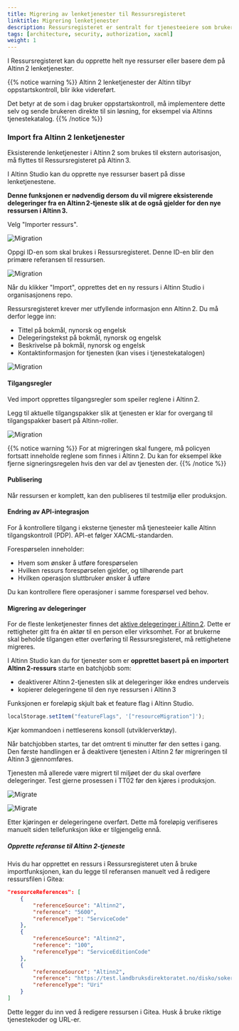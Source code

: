```yaml
---
title: Migrering av lenketjenester til Ressursregisteret
linktitle: Migrering lenketjenester
description: Ressursregisteret er sentralt for tjenesteeiere som bruker Altinn Autorisasjon til tilgangsstyring og -kontroll for tjenester de drifter utenfor Altinn.
tags: [architecture, security, authorization, xacml]
weight: 1
---
```


I Ressursregisteret kan du opprette helt nye ressurser eller basere dem på Altinn 2 lenketjenester.

{{% notice warning %}}
Altinn 2 lenketjenester der Altinn tilbyr oppstartskontroll, blir ikke videreført.

Det betyr at de som i dag bruker oppstartskontroll, må implementere dette selv og sende brukeren direkte til sin løsning, for eksempel via Altinns tjenestekatalog.
{{% /notice %}}

### Import fra Altinn 2 lenketjenester

Eksisterende lenketjenester i Altinn 2 som brukes til ekstern autorisasjon, må flyttes til Ressursregisteret på Altinn 3.

I Altinn Studio kan du opprette nye ressurser basert på disse lenketjenestene.

**Denne funksjonen er nødvendig dersom du vil migrere eksisterende delegeringer fra en Altinn 2-tjeneste slik at de også gjelder for den nye ressursen i Altinn 3.**

Velg "Importer ressurs".

![Migration](/authorization/what-do-you-get/resourceregistry/migration/migrationstep1.png "Migration")

Oppgi ID-en som skal brukes i Ressursregisteret. Denne ID-en blir den primære referansen til ressursen.

![Migration](/authorization/what-do-you-get/resourceregistry/migration/migrationstep2.png "Migration")

Når du klikker "Import", opprettes det en ny ressurs i Altinn Studio i organisasjonens repo.

Ressursregisteret krever mer utfyllende informasjon enn Altinn 2. Du må derfor legge inn:

- Tittel på bokmål, nynorsk og engelsk
- Delegeringstekst på bokmål, nynorsk og engelsk
- Beskrivelse på bokmål, nynorsk og engelsk
- Kontaktinformasjon for tjenesten (kan vises i tjenestekatalogen)

![Migration](migrationstep3.png "Migration")

#### Tilgangsregler

Ved import opprettes tilgangsregler som speiler reglene i Altinn 2.

Legg til aktuelle tilgangspakker slik at tjenesten er klar for overgang til tilgangspakker basert på Altinn-roller.

![Migration](migrationstep4.png "Migration")

{{% notice warning %}}
For at migreringen skal fungere, må policyen fortsatt inneholde reglene som finnes i Altinn 2. Du kan for eksempel ikke fjerne signeringsregelen hvis den var del av tjenesten der.
{{% /notice %}}

#### Publisering

Når ressursen er komplett, kan den publiseres til testmiljø eller produksjon.

#### Endring av API-integrasjon

For å kontrollere tilgang i eksterne tjenester må tjenesteeier kalle Altinn tilgangskontroll (PDP). API-et følger XACML-standarden.

Forespørselen inneholder:

- Hvem som ønsker å utføre forespørselen
- Hvilken ressurs forespørselen gjelder, og tilhørende part
- Hvilken operasjon sluttbruker ønsker å utføre

Du kan kontrollere flere operasjoner i samme forespørsel ved behov.

#### Migrering av delegeringer

For de fleste lenketjenester finnes det [aktive delegeringer i Altinn 2](https://github.com/Altinn/altinn-access-management/issues/579). Dette er rettigheter gitt fra én aktør til en person eller virksomhet. For at brukerne skal beholde tilgangen etter overføring til Ressursregisteret, må rettighetene migreres.

I Altinn Studio kan du for tjenester som er **opprettet basert på en importert Altinn 2-ressurs** starte en batchjobb som:

- deaktiverer Altinn 2-tjenesten slik at delegeringer ikke endres underveis
- kopierer delegeringene til den nye ressursen i Altinn 3

Funksjonen er foreløpig skjult bak et feature flag i Altinn Studio.

```javascript
localStorage.setItem("featureFlags", '["resourceMigration"]');
```

Kjør kommandoen i nettleserens konsoll (utviklerverktøy).

Når batchjobben startes, tar det omtrent ti minutter før den settes i gang. Den første handlingen er å deaktivere tjenesten i Altinn 2 før migreringen til Altinn 3 gjennomføres.

Tjenesten må allerede være migrert til miljøet der du skal overføre delegeringer. Test gjerne prosessen i TT02 før den kjøres i produksjon.

![Migrate](migrationstep5.png "Migreringsvalg i Altinn Studio")

![Migrate](migrationstep6.png "Migreringsvalg i Altinn Studio")

Etter kjøringen er delegeringene overført. Dette må foreløpig verifiseres manuelt siden tellefunksjon ikke er tilgjengelig ennå.

##### Opprette referanse til Altinn 2-tjeneste

Hvis du har opprettet en ressurs i Ressursregisteret uten å bruke importfunksjonen, kan du legge til referansen manuelt ved å redigere ressursfilen i Gitea:

```json
"resourceReferences": [
    {
        "referenceSource": "Altinn2",
        "reference": "5600",
        "referenceType": "ServiceCode"
    },
    {
        "referenceSource": "Altinn2",
        "reference": "100",
        "referenceType": "ServiceEditionCode"
    },
    {
        "referenceSource": "Altinn2",
        "reference": "https://test.landbruksdirektoratet.no/disko/soker",
        "referenceType": "Uri"
    }
]
```

Dette legger du inn ved å redigere ressursen i Gitea. Husk å bruke riktige tjenestekoder og URL-er.
